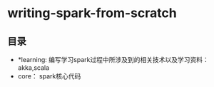 # writing-spark-from-scratch

## 目录

* *learning:  编写学习spark过程中所涉及到的相关技术以及学习资料：akka,scala
* core：     spark核心代码
